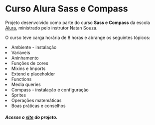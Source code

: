 # Curso Alura Sass e Compass

<p>Projeto desenvolvido como parte do curso <b>Sass e Compass</b> da escola <a href="https://www.alura.com.br/">Alura</a>, ministrado pelo instrutor Natan Souza.</p>
<p>O curso teve carga horária de 8 horas e abrange os seguintes tópicos:</p>

<li>Ambiente - instalação</li>
<li>Variaveis</li>
<li>Aninhamento</li>
<li>Funções de cores</li>
<li>Mixins e Imports</li>
<li>Extend e placeholder</li>
<li>Functions</li>
<li>Media queries</li>
<li>Compass - instalação e configuração</li>
<li>Sprites</li>
<li>Operações matemáticas</li>
<li>Boas práticas e conselhos</li>

<h5>Acesse o <a href="https://mardemor.github.io/alura-sass">site</a> do projeto.</h5>

